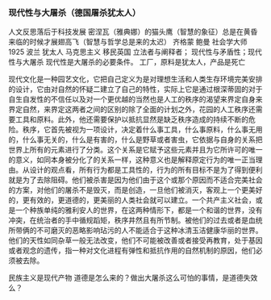 ### 现代性与大屠杀（德国屠杀犹太人）
人文反思落后于科技发展
密涅瓦（雅典娜）的猫头鹰（智慧的象征）总是在黄昏来临的时候才展翅高飞（智慧与哲学总是来的太迟）
齐格蒙 鲍曼 社会学大师 1925 波兰 犹太人 马克思主义 移民英国 
立法者与阐释者； 现代性与矛盾性；现代性与大屠杀
现代性是大屠杀的必要条件。
工厂，原料是犹太人，产品是死亡

现代文化是一种园艺文化，它把自己定义为是对理想生活和人类生存环境完美安排的设计，它由对自然的怀疑二建立了自己的特性，实际上它是通过根深蒂固的对于自生自发性的不信任以及对一个更优越的当然也是人工的秩序的渴望来界定自身来界定自然，来界定这两者之间的区别的除了全面的计划之外，花园的人工秩序还需要工具和原料。此外，他还需要保护以抵抗显然是缺乏秩序造成的持续不断的危险。秩序，它首先被视为一项设计，决定着什么事工具，什么事原料，什么事无用的，什么事无关的，什么是有害的，什么是野草或者害虫，它依据与自身的关系把世界上所有的元素进行了分类。这个关系是它赋予这些元素并且为它所许可的唯一的意义，如同本身被分化了的关系一样，这种意义也是解释原定行为的唯一正当理由。从设计的观点看，所有行为都是工具性的，行为的所有目标不是为了得到便利就是为了去除阻碍。他们被杀害是因为他们由于这个或那个原因而不适合完美社会的方案，对他们的屠杀不是毁灭，而是创造，一旦他们被消灭，客观上一个更美好的，更有效的，更道德的，更美丽的人类社会就可以建立。一个共产主义社会，或是一个种族单纯的雅利安人的世界，在这两种情形下，都是一个和谐的世界，没有冲突，在统治者的手中循规蹈矩，秩序井然且有所节制。被他们的过去或者是血统所带俩的不可磨灭的恶略影响玷污的人不能适合于这种冰清玉洁健康华丽的世界。他们的天性如同杂草一般无法改变，他们不可能被改善或者接受再教育，处于基因或者观念的遗传，指一种对文化进程有弹性和抵抗作用的自然机制的原因，他们必须被去除。

民族主义是现代产物
道德是怎么来的？做出大屠杀这么可怕的事情，是道德失效么？

